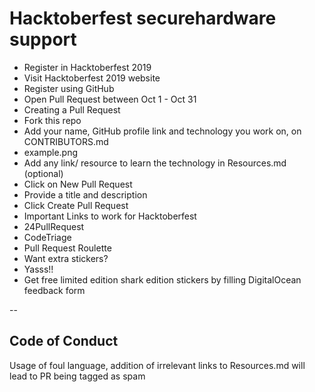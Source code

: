 # Hacktoberfest securehardware support

* Register in Hacktoberfest 2019
* Visit Hacktoberfest 2019 website
* Register using GitHub
* Open Pull Request between Oct 1 - Oct 31
* Creating a Pull Request
* Fork this repo
* Add your name, GitHub profile link and technology you work on, on CONTRIBUTORS.md
* example.png
* Add any link/ resource to learn the technology in Resources.md (optional)
* Click on New Pull Request
* Provide a title and description
* Click Create Pull Request
* Important Links to work for Hacktoberfest
* 24PullRequest
* CodeTriage
* Pull Request Roulette
* Want extra stickers?
* Yasss!!
* Get free limited edition shark edition stickers by filling DigitalOcean feedback form

--

## Code of Conduct

Usage of foul language, addition of irrelevant links to Resources.md will lead to PR being tagged as spam


